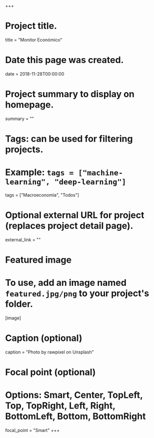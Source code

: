 +++
# Project title.
title = "Monitor Económico"

# Date this page was created.
date = 2018-11-28T00:00:00

# Project summary to display on homepage.
summary = ""

# Tags: can be used for filtering projects.
# Example: `tags = ["machine-learning", "deep-learning"]`
tags = ["Macroeconomía", "Todos"]

# Optional external URL for project (replaces project detail page).
external_link = ""

# Featured image
# To use, add an image named `featured.jpg/png` to your project's folder. 
[image]
  # Caption (optional)
  caption = "Photo by rawpixel on Unsplash"
  
  # Focal point (optional)
  # Options: Smart, Center, TopLeft, Top, TopRight, Left, Right, BottomLeft, Bottom, BottomRight
  focal_point = "Smart"
+++

<amp-iframe width="1500" height="916" layout="responsive" sandbox="allow-scripts allow-same-origin allow-popups" resizable allowfullscreen frameborder="0" src="https://e.infogram.com/bdcae899-1edf-4187-afea-9ec68518a8da?src=embed"><div style="visibility: hidden" overflow tabindex=0 role=button aria-label="Loading..." placeholder>Loading...</div></amp-iframe>